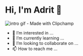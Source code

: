 # Hi, I'm Adrit 👋
![intro gif - Made with Clipchamp](https://user-images.githubusercontent.com/73035728/208732065-2e401140-6efc-47fd-9069-109584944eea.gif)


- 👀 I’m interested in ...
- 🌱 I’m currently learning ...
- 💞️ I’m looking to collaborate on ...
- 📫 How to reach me ...

<!---
AdritPal08/AdritPal08 is a ✨ special ✨ repository because its `README.md` (this file) appears on your GitHub profile.
You can click the Preview link to take a look at your changes.
--->
